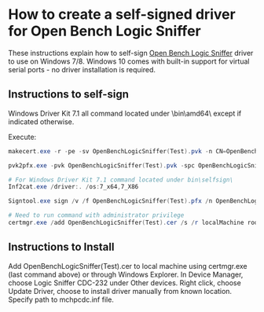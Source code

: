 # How to create a self-signed driver for Open Bench Logic Sniffer

These instructions explain how to self-sign [Open Bench Logic Sniffer](https://www.seeedstudio.com/Open-Workbench-Logic-Sniffer-p-612.html) driver to use on Windows 7/8. Windows 10 comes with built-in support for virtual serial ports - no driver installation is required.

## Instructions to self-sign

Windows Driver Kit 7.1 all command located under \bin\amd64\ except if indicated otherwise.

Execute:
```powershell
makecert.exe -r -pe -sv OpenBenchLogicSniffer(Test).pvk -n CN=OpenBenchLogicSniffer(Test) OpenBenchLogicSniffer(Test).cer

pvk2pfx.exe -pvk OpenBenchLogicSniffer(Test).pvk -spc OpenBenchLogicSniffer(Test).cer -pfx OpenBenchLogicSniffer(Test).pfx

# For Windows Driver Kit 7.1 command located under bin\selfsign\
Inf2cat.exe /driver:. /os:7_x64,7_X86

Signtool.exe sign /v /f OpenBenchLogicSniffer(Test).pfx /n OpenBenchLogicSniffer(Test) /t http://timestamp.verisign.com/scripts/timstamp.dll mchpcdc.cat

# Need to run command with administrator privilege
certmgr.exe /add OpenBenchLogicSniffer(Test).cer /s /r localMachine root
```

## Instructions to Install

Add OpenBenchLogicSniffer(Test).cer to local machine using certmgr.exe (last command above) or through Windows Explorer. In Device Manager, choose Logic Sniffer CDC-232 under Other devices. Right click, choose Update Driver, choose to install driver manually from known location. Specify path to mchpcdc.inf file.   
